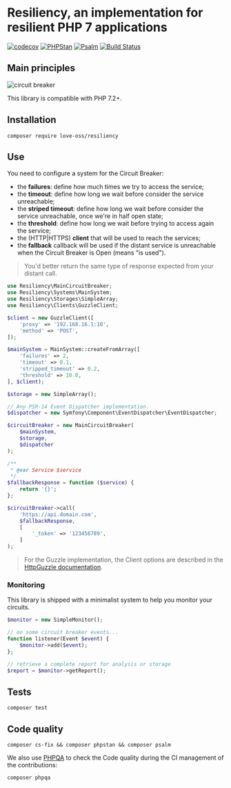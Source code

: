 # Resiliency, an implementation for resilient PHP 7 applications

[![codecov](https://codecov.io/gh/loveOSS/resiliency/branch/master/graph/badge.svg)](https://codecov.io/gh/loveOSS/resiliency) [![PHPStan](https://img.shields.io/badge/PHPStan-Level%207-brightgreen.svg?style=flat&logo=php)](https://shields.io/#/) [![Psalm](https://img.shields.io/badge/Psalm-Level%20Max-brightgreen.svg?style=flat&logo=php)](https://shields.io/#/) [![Build Status](https://travis-ci.com/loveOSS/resiliency.svg?branch=master)](https://travis-ci.com/loveOSS/resiliency) 

## Main principles

![circuit breaker](https://user-images.githubusercontent.com/1247388/49721725-438bd700-fc63-11e8-8498-82ca681b15fb.png)

This library is compatible with PHP 7.2+.

## Installation

```
composer require love-oss/resiliency
```

## Use

You need to configure a system for the Circuit Breaker:

* the **failures**: define how much times we try to access the service;
* the **timeout**: define how long we wait before consider the service unreachable;
* the **striped timeout**: define how long we wait before consider the service unreachable, once we're in half open state;
* the **threshold**: define how long we wait before trying to access again the service;
* the (HTTP|HTTPS) **client** that will be used to reach the services;
* the **fallback** callback will be used if the distant service is unreachable when the Circuit Breaker is Open (means "is used"). 

> You'd better return the same type of response expected from your distant call.

```php
use Resiliency\MainCircuitBreaker;
use Resiliency\Systems\MainSystem;
use Resiliency\Storages\SimpleArray;
use Resiliency\Clients\GuzzleClient;

$client = new GuzzleClient([
    'proxy' => '192.168.16.1:10',
    'method' => 'POST',
]);

$mainSystem = MainSystem::createFromArray([
    'failures' => 2,
    'timeout' => 0.1,
    'stripped_timeout' => 0.2,
    'threshold' => 10.0,
], $client);

$storage = new SimpleArray();

// Any PSR-14 Event Dispatcher implementation.
$dispatcher = new Symfony\Component\EventDispatcher\EventDispatcher;

$circuitBreaker = new MainCircuitBreaker(
    $mainSystem,
    $storage,
    $dispatcher
);

/**
 * @var Service $service
 */
$fallbackResponse = function ($service) {
    return '{}';
};

$circuitBreaker->call(
    'https://api.domain.com',
    $fallbackResponse,
    [
        '_token' => '123456789',
    ]
);
```

> For the Guzzle implementation, the Client options are described
> in the [HttpGuzzle documentation](http://docs.guzzlephp.org/en/stable/index.html).

### Monitoring

This library is shipped with a minimalist system to help you monitor your circuits.

```php
$monitor = new SimpleMonitor();

// on some circuit breaker events...
function listener(Event $event) {
    $monitor->add($event);
};

// retrieve a complete report for analysis or storage
$report = $monitor->getReport();

```

## Tests

```
composer test
```

## Code quality

```
composer cs-fix && composer phpstan && composer psalm
```

We also use [PHPQA](https://github.com/EdgedesignCZ/phpqa#phpqa) to check the Code quality
during the CI management of the contributions:

```
composer phpqa
```
